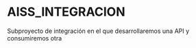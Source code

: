 # AISS_INTEGRACION
Subproyecto de integración en el que desarrollaremos una API y consumiremos otra
